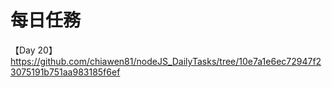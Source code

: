 # 每日任務

【Day 20】
https://github.com/chiawen81/nodeJS_DailyTasks/tree/10e7a1e6ec72947f23075191b751aa983185f6ef
